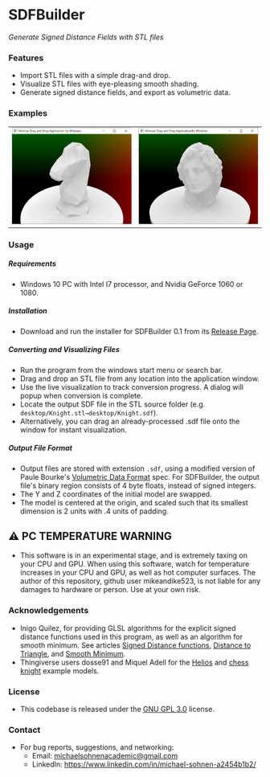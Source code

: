 # SDFBuilder

*Generate Signed Distance Fields with STL files*

### Features

- Import STL files with a simple drag-and drop.
- Visualize STL files with eye-pleasing smooth shading.
- Generate signed distance fields, and export as volumetric data.

### Examples

<table>
<tr>
<td><img src="https://github.com/mikeandike523/SDFBuilder/blob/main/ReadmeFiles/screenshot_knight.png?raw=true" width="256px" height="192px"/></td>
<td><img src="https://github.com/mikeandike523/SDFBuilder/blob/main/ReadmeFiles/screenshot_helios.png?raw=true" width="256px" height="192px"/></td> 
</tr>
</table>

### Usage

##### Requirements

- Windows 10 PC with Intel I7 processor, and Nvidia GeForce 1060 or 1080.

##### Installation

- Download and run the installer for SDFBuilder 0.1 from its [Release Page](https://github.com/mikeandike523/SDFBuilder/releases/tag/0.1).

##### Converting and Visualizing Files

- Run the program from the windows start menu or search bar.
- Drag and drop an STL file from any location into the application window.
- Use the live visualization to track conversion progress. A dialog will popup when conversion is complete.
- Locate the output SDF file in the STL source folder (e.g. `desktop/Knight.stl→desktop/Knight.sdf`).
- Alternatively, you can drag an already-processed .sdf file onto the window for instant visualization.

##### Output File Format

- Output files are stored with extension `.sdf`, using a modified version of Paule Bourke's [Volumetric Data Format](http://paulbourke.net/dataformats/volumetric/#:~:text=Volume%20data%20format&text=A%20bit%20like%20the%20PPM,as%20having%20more%20header%20fields.) spec. For SDFBuilder, the output file's binary region consists of 4 byte floats, instead of signed integers.
- The Y and Z coordinates of the initial model are swapped.
- The model is centered at the origin, and scaled such that its smallest dimension is 2 units with .4 units of padding.

## :warning: PC TEMPERATURE WARNING

- This software is in an experimental stage, and is extremely taxing on your CPU and GPU. When using this software, watch for temperature increases in your CPU and GPU, as well as hot computer surfaces. The author of this repository, github user mikeandike523, is not liable for any damages to hardware or person. Use at your own risk. 

### Acknowledgements

- Inigo Quilez, for providing GLSL algorithms for the explicit signed distance functions used in this program, as well as an algorithm for smooth minimum. See articles [Signed Distance functions](https://www.iquilezles.org/www/articles/distfunctions/distfunctions.htm), [Distance to Triangle](https://www.iquilezles.org/www/articles/triangledistance/triangledistance.htm), and [Smooth Minimum](https://www.iquilezles.org/www/articles/smin/smin.htm).
- Thingiverse users dosse91 and Miquel Adell for the [Helios](https://www.thingiverse.com/thing:2887298) and [chess knight](https://www.thingiverse.com/thing:3077961) example models.

### License

- This codebase is released under the [GNU GPL 3.0](https://www.gnu.org/licenses/gpl-3.0.en.html) license. 

### Contact

- For bug reports, suggestions, and networking:
  - Email: michaelsohnenacademic@gmail.com
  - LinkedIn: https://www.linkedin.com/in/michael-sohnen-a2454b1b2/




